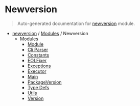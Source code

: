 # Newversion

> Auto-generated documentation for [newversion](https://github.com/vemel/newversion//blob/main/newversion/__init__.py) module.

- [newversion](../README.md#newversion---your-version-manager) / [Modules](../MODULES.md#newversion-modules) / Newversion
    - Modules
        - [Module](module.md#module)
        - [Cli Parser](cli_parser.md#cli-parser)
        - [Constants](constants.md#constants)
        - [EOLFixer](eol_fixer.md#eolfixer)
        - [Exceptions](exceptions.md#exceptions)
        - [Executor](executor.md#executor)
        - [Main](main.md#main)
        - [PackageVersion](package_version.md#packageversion)
        - [Type Defs](type_defs.md#type-defs)
        - [Utils](utils.md#utils)
        - [Version](version.md#version)
